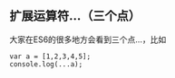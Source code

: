 
## 扩展运算符...（三个点）
大家在ES6的很多地方会看到三个点...，比如
``` javascripit
var a = [1,2,3,4,5]; 
console.log(...a);
```
